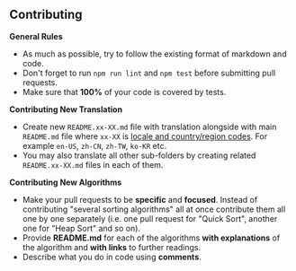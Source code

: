 ## Contributing

**General Rules**

- As much as possible, try to follow the existing format of markdown and code.
- Don't forget to run `npm run lint` and `npm test` before submitting pull requests.
- Make sure that **100%** of your code is covered by tests.

**Contributing New Translation**

- Create new `README.xx-XX.md` file with translation alongside with 
main `README.md` file where `xx-XX` is [locale and country/region codes](http://www.lingoes.net/en/translator/langcode.htm).
For example `en-US`, `zh-CN`, `zh-TW`, `ko-KR` etc.
- You may also translate all other sub-folders by creating 
related `README.xx-XX.md` files in each of them.

**Contributing New Algorithms**

- Make your pull requests to be **specific** and **focused**. Instead of 
contributing "several sorting algorithms" all at once contribute them all 
one by one separately (i.e. one pull request for "Quick Sort", another one
for "Heap Sort" and so on).
- Provide **README.md** for each of the algorithms **with explanations** of
the algorithm and **with links** to further readings.
- Describe what you do in code using **comments**.
